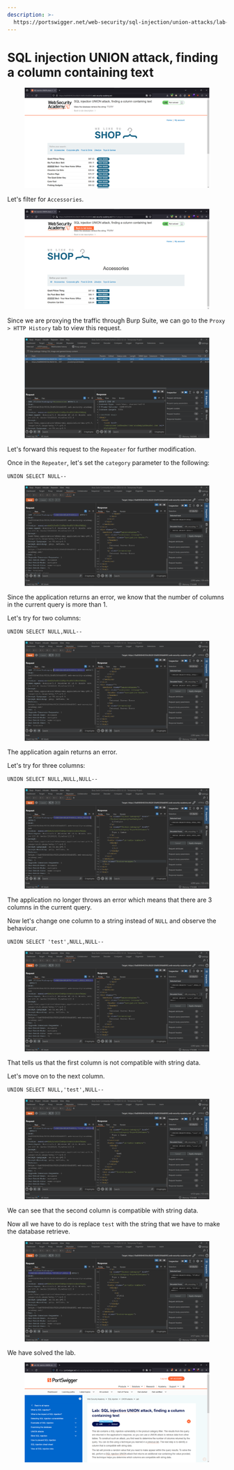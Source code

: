 ```yaml
---
description: >-
  https://portswigger.net/web-security/sql-injection/union-attacks/lab-find-column-containing-text
---
```


# SQL injection UNION attack, finding a column containing text

<figure><img src="../../../.gitbook/assets/1 (162).png" alt=""><figcaption></figcaption></figure>

Let's filter for `Accessories`.

<figure><img src="../../../.gitbook/assets/2 (144).png" alt=""><figcaption></figcaption></figure>

Since we are proxying the traffic through Burp Suite, we can go to the `Proxy > HTTP History` tab to view this request.

<figure><img src="../../../.gitbook/assets/3 (126).png" alt=""><figcaption></figcaption></figure>

Let's forward this request to the `Repeater` for further modification.

Once in the `Repeater`, let's set the `category` parameter to the following:

```
UNION SELECT NULL--
```

<figure><img src="../../../.gitbook/assets/4 (107).png" alt=""><figcaption></figcaption></figure>

Since the application returns an error, we know that the number of columns in the current query is more than 1.

Let's try for two columns:

```
UNION SELECT NULL,NULL--
```

<figure><img src="../../../.gitbook/assets/5 (90).png" alt=""><figcaption></figcaption></figure>

The application again returns an error.

Let's try for three columns:

```
UNION SELECT NULL,NULL,NULL--
```

<figure><img src="../../../.gitbook/assets/6 (76).png" alt=""><figcaption></figcaption></figure>

The application no longer throws an error which means that there are 3 columns in the current query.

Now let's change one column to a string instead of `NULL` and observe the behaviour.

```
UNION SELECT 'test',NULL,NULL--
```

<figure><img src="../../../.gitbook/assets/7 (59).png" alt=""><figcaption></figcaption></figure>

That tells us that the first column is not compatible with string data.

Let's move on to the next column.

```
UNION SELECT NULL,'test',NULL--
```

<figure><img src="../../../.gitbook/assets/8 (44).png" alt=""><figcaption></figcaption></figure>

We can see that the second column is compatible with string data.

Now all we have to do is replace `test` with the string that we have to make the database retrieve.

<figure><img src="../../../.gitbook/assets/9 (33).png" alt=""><figcaption></figcaption></figure>

We have solved the lab.

<figure><img src="../../../.gitbook/assets/10 (30).png" alt=""><figcaption></figcaption></figure>
